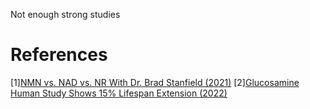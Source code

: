 Not enough strong studies

# References
[1][NMN vs. NAD vs. NR With Dr. Brad Stanfield (2021)](https://www.lifespan.io/news/nmn-vs-nad-vs-nr-with-dr-brad-stanfield/)
[2][Glucosamine Human Study Shows 15% Lifespan Extension (2022)](https://www.youtube.com/watch?v=teY-01UIF_I)